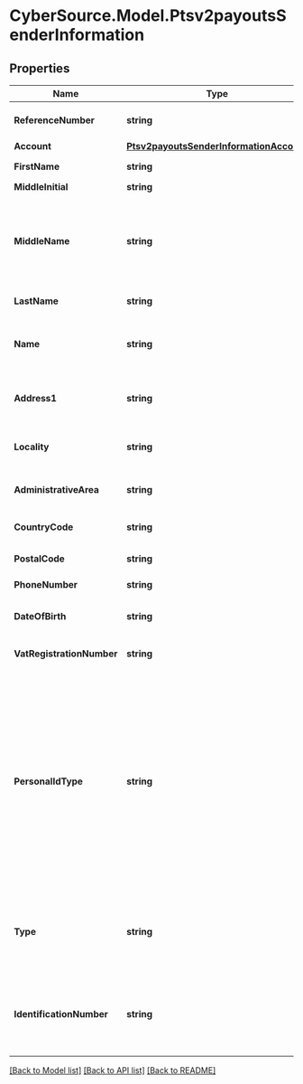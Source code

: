 # CyberSource.Model.Ptsv2payoutsSenderInformation
## Properties

Name | Type | Description | Notes
------------ | ------------- | ------------- | -------------
**ReferenceNumber** | **string** | Reference number generated by you that uniquely identifies the sender. | [optional] 
**Account** | [**Ptsv2payoutsSenderInformationAccount**](Ptsv2payoutsSenderInformationAccount.md) |  | [optional] 
**FirstName** | **string** | First name of sender (Optional). * CTV (14) * Paymentech (30)  | [optional] 
**MiddleInitial** | **string** | Recipient middle initial (Optional).  | [optional] 
**MiddleName** | **string** | Sender&#39;s middle name. This field is a _passthrough_, which means that CyberSource does not verify the value or modify it in any way before sending it to the processor. If the field is not required for the transaction, CyberSource does not forward it to the processor.  | [optional] 
**LastName** | **string** | Recipient last name (Optional). * CTV (14) * Paymentech (30)  | [optional] 
**Name** | **string** | Name of sender.  **Funds Disbursement**  This value is the name of the originator sending the funds disbursement. * CTV, Paymentech (30)  | [optional] 
**Address1** | **string** | Street address of sender.  **Funds Disbursement**  This value is the address of the originator sending the funds disbursement.  | [optional] 
**Locality** | **string** | City of sender.  **Funds Disbursement**  This value is the city of the originator sending the funds disbursement.  | [optional] 
**AdministrativeArea** | **string** | Sender&#39;s state. Use the [State, Province, and Territory Codes for the United States and Canada](https://developer.cybersource.com/library/documentation/sbc/quickref/states_and_provinces.pdf).  | [optional] 
**CountryCode** | **string** | Country of sender. Use the [ISO Standard Country Codes](https://developer.cybersource.com/library/documentation/sbc/quickref/countries_alpha_list.pdf). * CTV (3)  | [optional] 
**PostalCode** | **string** | Sender&#39;s postal code. Required only for FDCCompass. | [optional] 
**PhoneNumber** | **string** | Sender&#39;s phone number. Required only for FDCCompass. | [optional] 
**DateOfBirth** | **string** | Sender&#39;s date of birth in YYYYMMDD format. Required only for FDCCompass. | [optional] 
**VatRegistrationNumber** | **string** | Customer&#39;s government-assigned tax identification number.  | [optional] 
**PersonalIdType** | **string** | #### Visa Platform Connect This tag will contain the type of sender identification. The valid values are: • BTHD (Date of birth) • CUID (Customer identification (unspecified)) • NTID (National identification) • PASN (Passport number) • DRLN (Driver license) • TXIN (Tax identification) • CPNY (Company registration number) • PRXY (Proxy identification) • SSNB (Social security number) • ARNB (Alien registration number) • LAWE (Law enforcement identification) • MILI (Military identification) • TRVL (Travel identification (non-passport)) • EMAL (Email) • PHON (Phone number)  | [optional] 
**Type** | **string** | #### Visa Platform Connect This tag will denote whether the tax ID is a business or individual tax ID when personal ID Type contains the value of TXIN (Tax identification).  The valid values are: • B (Business) • I (Individual)  | [optional] 
**IdentificationNumber** | **string** | #### Visa Platform Connect This tag will contain an acquirer-populated value associated with the API : senderInformation.personalIdType which will identify the personal ID type of the sender.  | [optional] 

[[Back to Model list]](../README.md#documentation-for-models) [[Back to API list]](../README.md#documentation-for-api-endpoints) [[Back to README]](../README.md)

